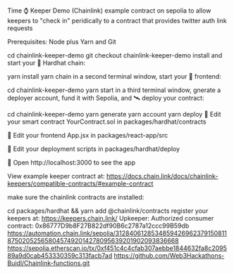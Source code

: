 Time ⌚️ Keeper Demo (Chainlink)
example contract on sepolia to allow keepers to "check in" peridically to a contract that provides twitter auth link requests

Prerequisites: Node plus Yarn and Git


cd chainlink-keeper-demo
git checkout chainlink-keeper-demo
install and start your 👷‍ Hardhat chain:

yarn install
yarn chain
in a second terminal window, start your 📱 frontend:

cd chainlink-keeper-demo
yarn start
in a third terminal window, gnerate a deployer account, fund it with Sepolia, and 🛰 deploy your contract:

cd chainlink-keeper-demo
yarn generate
yarn account
yarn deploy
🔏 Edit your smart contract YourContract.sol in packages/hardhat/contracts

📝 Edit your frontend App.jsx in packages/react-app/src

💼 Edit your deployment scripts in packages/hardhat/deploy

📱 Open http://localhost:3000 to see the app

View example keeper contract at: https://docs.chain.link/docs/chainlink-keepers/compatible-contracts/#example-contract

make sure the chainlink contracts are installed:

cd packages/hardhat && yarn add @chainlink/contracts 
register your keepers at: https://keepers.chain.link/
 Upkeeper: Authorized consumer contract: 0x86777D9b8F27B822df90B6c2787a12ccc99B59db
 https://automation.chain.link/sepolia/31284061285348594269623791508118750205256580457492014278095639201902093836668
 https://sepolia.etherscan.io/tx/0xf451c4c4cfab307aebbe1844632fa8c209589a9d0cab453330359c313facb7ad
 https://github.com/Web3Hackathons-Buidl/Chainlink-functions.git
